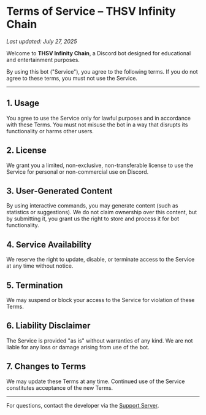 
# Terms of Service – THSV Infinity Chain

_Last updated: July 27, 2025_

Welcome to **THSV Infinity Chain**, a Discord bot designed for educational and entertainment purposes.

By using this bot ("Service"), you agree to the following terms. If you do not agree to these terms, you must not use the Service.

---

## 1. Usage
You agree to use the Service only for lawful purposes and in accordance with these Terms. You must not misuse the bot in a way that disrupts its functionality or harms other users.

## 2. License
We grant you a limited, non-exclusive, non-transferable license to use the Service for personal or non-commercial use on Discord.

## 3. User-Generated Content
By using interactive commands, you may generate content (such as statistics or suggestions). We do not claim ownership over this content, but by submitting it, you grant us the right to store and process it for bot functionality.

## 4. Service Availability
We reserve the right to update, disable, or terminate access to the Service at any time without notice.

## 5. Termination
We may suspend or block your access to the Service for violation of these Terms.

## 6. Liability Disclaimer
The Service is provided "as is" without warranties of any kind. We are not liable for any loss or damage arising from use of the bot.

## 7. Changes to Terms
We may update these Terms at any time. Continued use of the Service constitutes acceptance of the new Terms.

---

For questions, contact the developer via the [Support Server](https://discord.gg/YOUR_SERVER_LINK).
